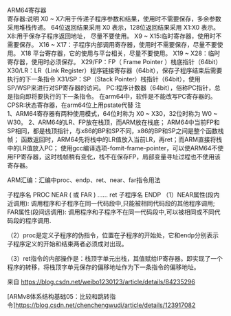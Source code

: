 ARM64寄存器   
寄存器:说明
X0 ~ X7:用于传递子程序参数和结果，使用时不需要保存，多余参数采用堆栈传递。
64位返回结果采用 X0 表示，128位返回结果采用 X1:X0 表示。
X8:用于保存子程序返回地址， 尽量不要使用。
X9 ~ X15:临时寄存器，使用时不需要保存。
X16 ~ X17：子程序内部调用寄存器，使用时不需要保存，尽量不要使用。
X18	平台寄存器，它的使用与平台相关，尽量不要使用。
X19 ~ X28：临时寄存器，使用时必须保存。
X29/FP：FP（ Frame Pointer ）栈底指针（64bit）
X30/LR：LR（Link Register）程序链接寄存器（64bit），保存子程序结束后需要执行的下一条指令
X31/SP：SP（Stack Pointer）栈指针（64bit），使用 SP/WSP来进行对SP寄存器的访问。
PC:程序计数器（64bit），俗称PC指针，总是指向即将要执行的下一条指令。
在arm64中，软件是不能改写PC寄存器的。
CPSR:状态寄存器，在arm64位上用pstate代替
注   
1、ARM64寄存器有两种使用模式，64位时称为 X0 ~ X30，32位时称为 W0 ~ W30。
2、ARM64的LR、FP放在栈顶，而ARM放在栈底；
ARM64中当前FP和SP相同，都是栈顶指针，与x86的BP和SP不同，x86的BP和SP之间是整个函数栈帧；
函数返回时，ARM64先将栈中的LR值放入当前LR，再ret；而ARM直接将栈中的LR值放入PC；
使用gcc编译选项-fomit-frame-pointer，可以使ARM64不使用FP寄存器，这时栈帧稍有变化，栈不在保存FP，局部变量寻址过程也不使用该寄存器。


ARM汇编：汇编中proc、endp、ret、near、far指令用法

子程序名 PROC NEAR ( 或 FAR )
……
ret
子程序名 ENDP
（1）NEAR属性(段内近调用): 调用程序和子程序在同一代码段中,只能被相同代码段的其他程序调用;
FAR属性(段间远调用): 调用程序和子程序不在同一代码段中,可以被相同或不同代码段的程序调用.

（2）proc是定义子程序的伪指令，位置在子程序的开始处，它和endp分别表示子程序定义的开始和结束两者必须成对出现。

（3）ret指令的内部操作是：栈顶字单元出栈，其值赋给IP寄存器。即实现了一个程序的转移，将栈顶字单元保存的偏移地址作为下一条指令的偏移地址。

来自 <https://blog.csdn.net/weibo1230123/article/details/84235296>

[ARMv8体系结构基础05：比较和跳转指令]<https://blog.csdn.net/chenchengwudi/article/details/123917082>



